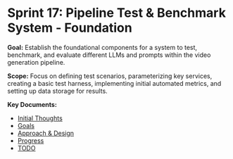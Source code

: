 # Sprint 17: Pipeline Test & Benchmark System - Foundation

**Goal:** Establish the foundational components for a system to test, benchmark, and evaluate different LLMs and prompts within the video generation pipeline.

**Scope:** Focus on defining test scenarios, parameterizing key services, creating a basic test harness, implementing initial automated metrics, and setting up data storage for results.

**Key Documents:**
- [Initial Thoughts](./initalthoughts.md)
- [Goals](./goals.md)
- [Approach & Design](./approach.md)
- [Progress](./progress.md)
- [TODO](./TODO.md)
